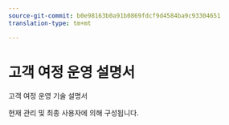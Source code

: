 ```yaml
---
source-git-commit: b0e98163b0a91b0869fdcf9d4584ba9c93304651
translation-type: tm+mt

---
```

# 고객 여정 운영 설명서

고객 여정 운영 기술 설명서

현재 관리 및 최종 사용자에 의해 구성됩니다.
